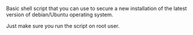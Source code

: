 Basic shell script that you can use to secure a new installation of the latest version of debian/Ubuntu operating system.

Just make sure you run the script on root user.